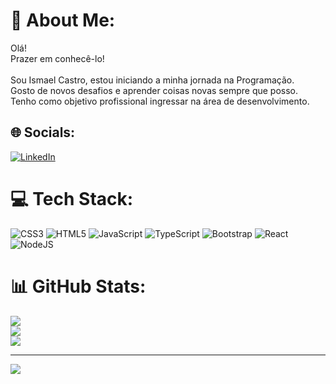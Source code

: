 # 💫 About Me:
Olá! <br>Prazer em conhecê-lo! <br><br>Sou Ismael Castro, estou iniciando a minha jornada na Programação. <br>Gosto de novos desafios e aprender coisas novas sempre que posso. <br>Tenho como objetivo profissional ingressar na área de desenvolvimento.


## 🌐 Socials:
[![LinkedIn](https://img.shields.io/badge/LinkedIn-%230077B5.svg?logo=linkedin&logoColor=white)](https://linkedin.com/in/ismael-castro-santos) 

# 💻 Tech Stack:
![CSS3](https://img.shields.io/badge/css3-%231572B6.svg?style=for-the-badge&logo=css3&logoColor=white) ![HTML5](https://img.shields.io/badge/html5-%23E34F26.svg?style=for-the-badge&logo=html5&logoColor=white) ![JavaScript](https://img.shields.io/badge/javascript-%23323330.svg?style=for-the-badge&logo=javascript&logoColor=%23F7DF1E) ![TypeScript](https://img.shields.io/badge/typescript-%23007ACC.svg?style=for-the-badge&logo=typescript&logoColor=white) ![Bootstrap](https://img.shields.io/badge/bootstrap-%238511FA.svg?style=for-the-badge&logo=bootstrap&logoColor=white) ![React](https://img.shields.io/badge/react-%2320232a.svg?style=for-the-badge&logo=react&logoColor=%2361DAFB) ![NodeJS](https://img.shields.io/badge/node.js-6DA55F?style=for-the-badge&logo=node.js&logoColor=white)
# 📊 GitHub Stats:
![](https://github-readme-stats.vercel.app/api?username=IsmaelCastroSantos&theme=react&hide_border=false&include_all_commits=false&count_private=false)<br/>
![](https://github-readme-streak-stats.herokuapp.com/?user=IsmaelCastroSantos&theme=react&hide_border=false)<br/>
![](https://github-readme-stats.vercel.app/api/top-langs/?username=IsmaelCastroSantos&theme=react&hide_border=false&include_all_commits=false&count_private=false&layout=compact)

---
[![](https://visitcount.itsvg.in/api?id=IsmaelCastroSantos&icon=0&color=0)](https://visitcount.itsvg.in)

<!-- Proudly created with GPRM ( https://gprm.itsvg.in ) -->